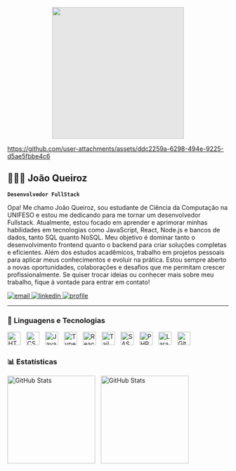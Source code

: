 <div>
    <img style="display: block;-webkit-user-select: none;margin: auto;cursor: zoom-in;background-color: hsl(0, 0%, 90%);transition: background-color 300ms;" src="https://github.com/user-attachments/assets/ddc2259a-6298-494e-9225-d5ae5fbbe4c6" height="300">
</div>


https://github.com/user-attachments/assets/ddc2259a-6298-494e-9225-d5ae5fbbe4c6
## 👩🏻‍💻 João Queiroz

**`Desenvolvedor FullStack`**

Opa! Me chamo João Queiroz, sou estudante de Ciência da Computação na UNIFESO e estou me dedicando para me tornar um desenvolvedor Fullstack. Atualmente, estou focado em aprender e aprimorar minhas habilidades em tecnologias como JavaScript, React, Node.js e bancos de dados, tanto SQL quanto NoSQL. Meu objetivo é dominar tanto o desenvolvimento frontend quanto o backend para criar soluções completas e eficientes. Além dos estudos acadêmicos, trabalho em projetos pessoais para aplicar meus conhecimentos e evoluir na prática. Estou sempre aberto a novas oportunidades, colaborações e desafios que me permitam crescer profissionalmente. Se quiser trocar ideias ou conhecer mais sobre meu trabalho, fique à vontade para entrar em contato!

<p align="left">
    <a href="https://mail.google.com/mail/u/0/#inbox?compose=GTvVlcSHxjXqrlcvcxRcKCctMddwSMwCNNjPTmrLDdskjdtfzFrMHFlbfmgZQrVvTmrrqBtQZvtTr">
        <img 
            alt="email" 
            title="Me chame no email!" 
            src="https://custom-icon-badges.demolab.com/badge/Email-gray.svg?logo=mail&logoColor=white&style=for-the-badge&labelColor=gray"
        />
    </a>
    <a href="https://www.linkedin.com/in/joão-queiroz7z/">
        <img 
            alt="linkedin" 
            title="Link para Linkedin" 
            src="https://custom-icon-badges.demolab.com/badge/Linkedin-gray.svg?logo=pape&logoColor=white&style=for-the-badge&labelColor=gray"
        />
    </a> 
    <a href="https://github.com/JoaoQueiroz7z">
        <img 
            alt="profile" 
            title="Meu perfil GitHub" 
            src="https://custom-icon-badges.demolab.com/github/followers/JoaoQueiroz7z?color=gray&labelColor=grya&style=for-the-badge&logo=github&label=Seguidores&logoColor=white"
        />
    </a>
</p>

---

### 🤖 Linguagens e Tecnologias

<img 
    align="left" 
    alt="HTML"
    title="HTML" 
    width="30px" 
    style="padding-right: 10px;" 
    src="https://cdn.jsdelivr.net/gh/devicons/devicon@latest/icons/html5/html5-original.svg" 
/>
<img 
    align="left" 
    alt="CSS" 
    title="CSS"
    width="30px" 
    style="padding-right: 10px;" 
    src="https://cdn.jsdelivr.net/gh/devicons/devicon@latest/icons/css3/css3-original.svg" 
/>
<img 
    align="left" 
    alt="JavaScript" 
    title="JavaScript"
    width="30px" 
    style="padding-right: 10px;" 
    src="https://cdn.jsdelivr.net/gh/devicons/devicon@latest/icons/javascript/javascript-original.svg" 
/>
<img 
    align="left" 
    alt="TypeScript"
    title="TypeScript" 
    width="30px" 
    style="padding-right: 10px;" 
    src="https://cdn.jsdelivr.net/gh/devicons/devicon@latest/icons/typescript/typescript-original.svg" 
/>
<img 
    align="left" 
    alt="React"
    title="React" 
    width="30px" 
    style="padding-right: 10px;" 
    src="https://cdn.jsdelivr.net/gh/devicons/devicon@latest/icons/react/react-original.svg" 
/>
<img 
    align="left" 
    alt="Tailwind" 
    title="Tailwind"
    width="30px" 
    style="padding-right: 10px;" 
    src="https://cdn.jsdelivr.net/gh/devicons/devicon@latest/icons/tailwindcss/tailwindcss-original.svg" 
/>
<img 
    align="left" 
    alt="SASS" 
    title="SASS"
    width="30px" 
    style="padding-right: 10px;" 
    src="https://cdn.jsdelivr.net/gh/devicons/devicon@latest/icons/sass/sass-original.svg" 
/>
<img 
    align="left" 
    alt="PHP" 
    title="PHP"
    width="30px" 
    style="padding-right: 10px;" 
    src="https://cdn.jsdelivr.net/gh/devicons/devicon@latest/icons/php/php-original.svg" 
/>
<img 
    align="left" 
    alt="Laravel" 
    title="Laravel"
    width="30px" 
    style="padding-right: 10px;" 
    src="https://cdn.jsdelivr.net/gh/devicons/devicon@latest/icons/laravel/laravel-original.svg" 
/>
<img 
    align="left" 
    alt="Git" 
    title="Git"
    width="30px" 
    style="padding-right: 10px;" 
    src="https://cdn.jsdelivr.net/gh/devicons/devicon@latest/icons/git/git-original.svg" 
/>

<br/>
<br/>

### 📊 Estatísticas

<p>
  <img 
    align="left" 
    alt="GitHub Stats" 
    height="200" 
    style="padding-right: 10px;" 
    src="https://github-readme-stats.vercel.app/api?username=JoaoQueiroz7z&show_icons=true&theme=dark&include_all_commits=true&locale=pt-br" 
  />

<img 
      align="left" 
      alt="GitHub Stats" 
      height="200" 
      src="https://github-readme-stats.vercel.app/api/top-langs/?username=JoaoQueiroz7z&theme=dark&layout=compact&custom_title=Tecnologias&langs_count=9" 
  />
</p>
